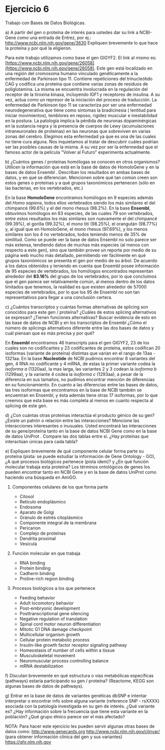 # Ejercicio 6

Trabajo con Bases de Datos Biológicas.

a) A partir del gen o proteína de interés para ustedes dar su link a NCBI-Gene como una entrada de Entrez, por ej.: http://www.ncbi.nlm.nih.gov/gene/3630
Expliquen brevemente lo que hace la proteína y por qué la eligieron.

Para este trabajo utilizamos como base el gen GIGYF2. El link al mismo es: [https://www.ncbi.nlm.nih.gov/gene/26058](https://www.ncbi.nlm.nih.gov/gene/26058). 
Este gen está localizado en una región del cromosoma humano vinculado genéticamente a la enfermedad de Parkinson tipo 11. 
Contiene repeticiones del trinucleótido CAG y codifica una proteina que contiene varias zonas de residuos de poliglutamina. La misma se encuentra involucrada en la regulación del receptor de la tiroxina kinasa, incluyendo IGF1 y receptores de insulina. A su vez, actua como un represor de la iniciación del proceso de traducción. 
La enfermedad de Parkinson tipo 11 se caracteriza por ser una enfermedad neurodegenerativa que tiene como síntomas la bradicinesia ( lentitud para iniciar movimientos), temblores en reposo, rigidez muscular e inestabilidad en la postura. La patología implica la pérdida de neuronas dopaminérgicas en la sustancia negra y la presencia de cuerpos de Lewy (acumulaciones intraneuronales de proteínas) en las neuronas que sobreviven en varias zonas del cerebro.
Elegimos esta enfermedad ya que es una de las cuales no tiene cura alguna. Nos inquietamos al tratar de descubrir cuáles podrían ser las posibles causas de la misma. A su vez por ser la enfermedad que el famoso actor de la película "Volver al Futuro" experimenta actualmente.


b)  ¿Cuántos genes / proteínas homólogas se conocen en otros organismos? Utilicen la información que está en la base de datos de HomoloGene y en la bases de datos Ensembl . Describan los resultados en ambas bases de datos, y en qué se diferencian. Mencionen sobre qué tan común creen son estos  genes o proteínas y a qué grupos taxonómicos pertenecen (sólo en las bacterias, en los vertebrados, etc.)

En la base **HomoloGene** encontramos homólogos en 9 especies además del _Homo sapiens_, todos ellos vertebrados siendo los más similares el del chimpancé (99.6%) y el del mono rhesus (98.2%). En la base **Ensembl**, obtuvimos homólogos en 83 especies, de las cuales 79 son vertebrados, entre estos resultados los más similares son nuevamente el del chimpancé (99.39%), el gorilla (99.32%), el mono tití (98.25%), el orangután (98.77%) y, al igual que en HomoloGene, el mono rhesus (97.69%), y los menos similares son los 4 no vertebrados, todos teniendo menos de 35% de similitud.
Como se puede ver la base de datos Ensembl no solo parece ser más extensa, tendiendo datos de muchas más especies (al menos con respecto a este gen), sino que también provee un reporte por medio de su página web mucho más detallado, permitiendo ver fácilmente en qué grupos taxonómicos se presenta el gen por medio de su árbol.
De acuerdo a los datos obtenidos y teniendo en cuenta que Ensembl posee información de 95 especies de vertebrados, los homólogos encontrados representan alrededor del **83.16%** del grupo de los vertebrados, por lo que concluimos que el gen parece ser relativamente común, al menos dentro de los datos limitados que tenemos, la realidad es que existen alrededor de 57000 especies de vertebrados, por lo que los 95 de Ensembl no son tan representativos para llegar a una conclusión certera.


c) ¿Cuántos transcriptos y cuántas formas alternativas de splicing son conocidos para este gen / proteína? ¿Cuáles de estos splicing alternativos se expresan? ¿Tienen funciones alternativas? Buscar evidencia de esto en las base de datos de NCBI y en los transcriptos de Ensembl  ¿Cómo el número de splicings alternativos diferente entre las dos bases de datos y cuál piensan que es más precisa y por qué?

En **Ensembl** encontramos 46 transcripts para el gen GIGYF2, 23 de los cuales son no codificantes y 23 codificantes de proteína, estos codifican 20 isoformas (variante de proteína) distintas que varían en el rango de 13aa - 1321aa. En la base **Nucleotide** de NCBI pudimos encontrar 8 variantes del gen, 4 RNA no codificante y 4 mRNA, de estas la primer variante codea la _isoforma a_ (1320aa), la mas larga, las variantes 2 y 3 codean la _isoforma b_ (1299aa), y la variante 4 codea la _isoforma c_ (1293aa), a pesar de la diferencia en sus tamaños, no pudimos encontrar mención de diferencias en su funcionamiento.
En cuanto a las diferencias entre las bases de datos, las tres isoformas que encontramos en la base de NCBI también se encuentran en Ensembl, y ésta además tiene otras 17 isoformas, por lo que creemos que esta base es más completa al menos en cuanto respecta al splicing de este gen.


d) ¿Con cuántas otras proteínas interactúa el producto génico de su gen? ¿Existe un patrón o relación entre las interacciones? Mencione las interacciones interesantes o inusuales. Usted encontrará las interacciones de su gene/proteína tanto en la base de datos NCBI Gene como en la base de datos UniProt . Compare las dos tablas entre sí. ¿Hay proteínas que interactúan únicas para cada tabla?


e) Expliquen brevemente de qué componente celular forma parte su proteína (pista: se puede estudiar la información de Gene Ontology - GO), ¿A qué procesos biológicos pertenece (pista idem)? y ¿En qué función molecular trabaja esta proteína? Los términos ontológicos de genes los pueden encontrar tanto en NCBI Gene y en la base de datos UniProt como haciendo una búsqueda en AmiGO.

1. Componentes celulares de los que forma parte
   * Citosol
   * Retículo endoplásmico
   * Endosoma
   * Aparato de Golgi
   * Gránulo de estrés citoplásmico
   * Componente integral de la membrana
   * Pericarion
   * Complejo de proteínas
   * Dendrita proximal
   * Vesícula
   
2. Función molecular en que trabaja
   * RNA binding
   * Protein binding
   * Cadherin binding
   * Proline-rich region binding
   
3. Procesos biológicos a los que pertenece
   * Feeding behavior
   * Adult locomotory behavior
   * Post-embryonic development
   * Posttranscriptional gene silencing
   * Negative regulation of translation
   * Spinal cord motor neuron differentiation
   * Mitotic G1 DNA damage checkpoint
   * Multicellular organism growth
   * Cellular protein metabolic process
   * Insulin-like growth factor receptor signaling pathway
   * Homeostasis of number of cells within a tissue
   * Musculoskeletal movement
   * Neuromuscular process controlling balance
   * mRNA destabilization


f) Discutan brevemente en qué estructura o vías metabólicas específicas (pathways) estaría participando su gen / proteína? (Reactome, KEGG son algunas bases de datos de pathways).


g) Entrar en la base de datos de variantes genéticas dbSNP e intentar interpretar o encontrar info sobre alguna variante (reference SNP - rsXXXX) asociada con la patología investigada en su gen de interés. ¿Qué variante es? ¿Hay información sobre la frecuencia que tiene esta variante en la población? ¿Qué grupo étnico parece ser el más afectado?
 
NOTA: Para hacer este ejercicio les pueden servir algunas otras bases de datos como:
http://www.genecards.org
http://www.ncbi.nlm.nih.gov/clinvar/   (para obtener información clínica del gen y sus variantes)
https://ghr.nlm.nih.gov

